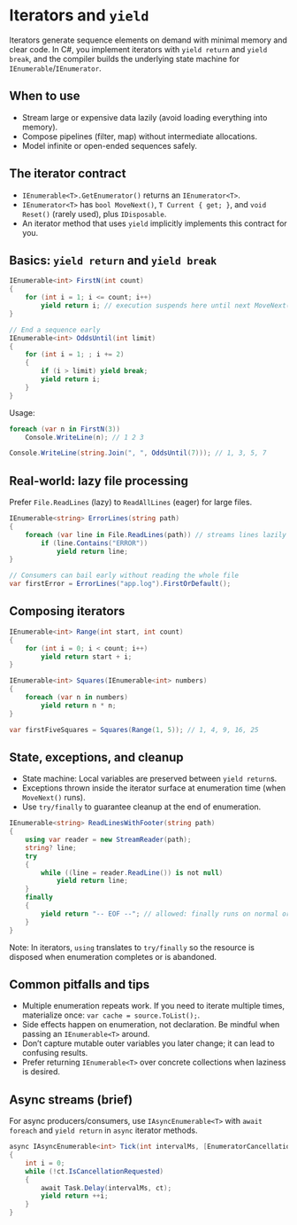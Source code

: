 # Iterators and `yield`

Iterators generate sequence elements on demand with minimal memory and clear code. In C#, you implement iterators with `yield return` and `yield break`, and the compiler builds the underlying state machine for `IEnumerable`/`IEnumerator`.

## When to use
- Stream large or expensive data lazily (avoid loading everything into memory).
- Compose pipelines (filter, map) without intermediate allocations.
- Model infinite or open-ended sequences safely.

## The iterator contract
- `IEnumerable<T>.GetEnumerator()` returns an `IEnumerator<T>`.
- `IEnumerator<T>` has `bool MoveNext()`, `T Current { get; }`, and `void Reset()` (rarely used), plus `IDisposable`.
- An iterator method that uses `yield` implicitly implements this contract for you.

## Basics: `yield return` and `yield break`
```csharp
IEnumerable<int> FirstN(int count)
{
    for (int i = 1; i <= count; i++)
        yield return i; // execution suspends here until next MoveNext()
}

// End a sequence early
IEnumerable<int> OddsUntil(int limit)
{
    for (int i = 1; ; i += 2)
    {
        if (i > limit) yield break;
        yield return i;
    }
}
```

Usage:
```csharp
foreach (var n in FirstN(3))
    Console.WriteLine(n); // 1 2 3

Console.WriteLine(string.Join(", ", OddsUntil(7))); // 1, 3, 5, 7
```

## Real-world: lazy file processing
Prefer `File.ReadLines` (lazy) to `ReadAllLines` (eager) for large files.
```csharp
IEnumerable<string> ErrorLines(string path)
{
    foreach (var line in File.ReadLines(path)) // streams lines lazily
        if (line.Contains("ERROR"))
            yield return line;
}

// Consumers can bail early without reading the whole file
var firstError = ErrorLines("app.log").FirstOrDefault();
```

## Composing iterators
```csharp
IEnumerable<int> Range(int start, int count)
{
    for (int i = 0; i < count; i++)
        yield return start + i;
}

IEnumerable<int> Squares(IEnumerable<int> numbers)
{
    foreach (var n in numbers)
        yield return n * n;
}

var firstFiveSquares = Squares(Range(1, 5)); // 1, 4, 9, 16, 25
```

## State, exceptions, and cleanup
- State machine: Local variables are preserved between `yield return`s.
- Exceptions thrown inside the iterator surface at enumeration time (when `MoveNext()` runs).
- Use `try/finally` to guarantee cleanup at the end of enumeration.
```csharp
IEnumerable<string> ReadLinesWithFooter(string path)
{
    using var reader = new StreamReader(path);
    string? line;
    try
    {
        while ((line = reader.ReadLine()) is not null)
            yield return line;
    }
    finally
    {
        yield return "-- EOF --"; // allowed: finally runs on normal or early termination
    }
}
```

Note: In iterators, `using` translates to `try/finally` so the resource is disposed when enumeration completes or is abandoned.

## Common pitfalls and tips
- Multiple enumeration repeats work. If you need to iterate multiple times, materialize once: `var cache = source.ToList();`.
- Side effects happen on enumeration, not declaration. Be mindful when passing an `IEnumerable<T>` around.
- Don’t capture mutable outer variables you later change; it can lead to confusing results.
- Prefer returning `IEnumerable<T>` over concrete collections when laziness is desired.

## Async streams (brief)
For async producers/consumers, use `IAsyncEnumerable<T>` with `await foreach` and `yield return` in `async` iterator methods.
```csharp
async IAsyncEnumerable<int> Tick(int intervalMs, [EnumeratorCancellation] CancellationToken ct = default)
{
    int i = 0;
    while (!ct.IsCancellationRequested)
    {
        await Task.Delay(intervalMs, ct);
        yield return ++i;
    }
}
```
